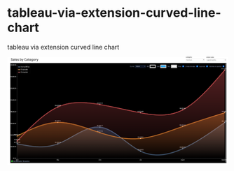 # tableau-via-extension-curved-line-chart
tableau via extension curved line chart

![texto alternativo](Sample.png)
